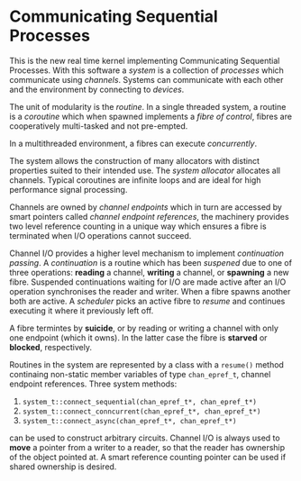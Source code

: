 # Communicating Sequential Processes

This is the new real time kernel implementing Communicating Sequential Processes.
With this software a *system* is a collection of *processes* which communicate
using *channels*. Systems can communicate with each other and the environment
by connecting to *devices*.

The unit of modularity is the *routine*. In a single threaded system, a routine
is a *coroutine* which when spawned implements a *fibre of control*, fibres are
cooperatively multi-tasked and not pre-empted.

In a multithreaded environment, a fibres can execute *concurrently*.

The system allows the construction of many allocators with distinct
properties suited to their intended use. The *system allocator* allocates
all channels. Typical coroutines are infinite loops and are ideal for
high performance signal processing.

Channels are owned by *channel endpoints* which in turn are accessed
by smart pointers called *channel endpoint references*, 
the machinery provides two level  reference counting in a unique way which 
ensures a fibre is terminated when I/O operations cannot succeed.

Channel I/O provides a higher level mechanism to implement *continuation
passing*. A *continuation* is a routine which has been *suspened* due to one
of three operations: **reading** a channel, **writing** a channel, or **spawning**
a new fibre. Suspended continuations waiting for I/O are made active after
an I/O operation synchronises the reader and writer. When a fibre spawns
another both are active. A *scheduler* picks an active fibre to *resume*
and continues executing it where it previously left off.

A fibre termintes by **suicide**, or by reading or writing a channel
with only one endpoint (which it owns). In the latter case the fibre is
**starved** or **blocked**, respectively.

Routines in the system are represented by a class with a ``resume()`` method
continaing non-static member variables of type ``chan_epref_t``, channel
endpoint references. Three system methods:

1. ``system_t::connect_sequential(chan_epref_t*, chan_epref_t*)``
2. ``system_t::connect_conncurrent(chan_epref_t*, chan_epref_t*)``
3. ``system_t::connect_async(chan_epref_t*, chan_epref_t*)``

can be used to construct arbitrary circuits. Channel I/O is always used
to **move** a pointer from a writer to a reader, so that the reader
has ownership of the object pointed at. A smart reference counting
pointer can be used if shared ownership is desired.

